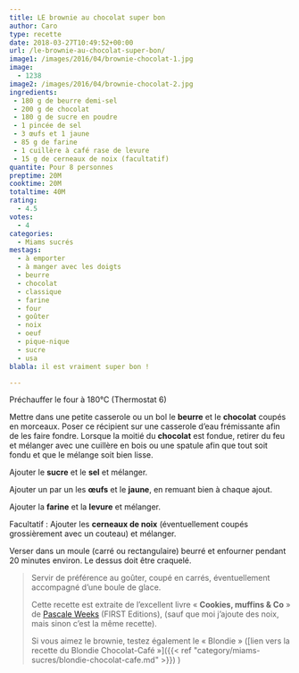 ```yaml
---
title: LE brownie au chocolat super bon
author: Caro
type: recette
date: 2018-03-27T10:49:52+00:00
url: /le-brownie-au-chocolat-super-bon/
image1: /images/2016/04/brownie-chocolat-1.jpg
image:
  - 1238
image2: /images/2016/04/brownie-chocolat-2.jpg
ingredients:
 - 180 g de beurre demi-sel
 - 200 g de chocolat
 - 180 g de sucre en poudre
 - 1 pincée de sel
 - 3 œufs et 1 jaune
 - 85 g de farine
 - 1 cuillère à café rase de levure
 - 15 g de cerneaux de noix (facultatif)
quantite: Pour 8 personnes
preptime: 20M
cooktime: 20M
totaltime: 40M
rating:
  - 4.5
votes:
  - 4
categories:
  - Miams sucrés
mestags:
  - à emporter
  - à manger avec les doigts
  - beurre
  - chocolat
  - classique
  - farine
  - four
  - goûter
  - noix
  - oeuf
  - pique-nique
  - sucre
  - usa
blabla: il est vraiment super bon !

---
```

Préchauffer le four à 180°C (Thermostat 6)

Mettre dans une petite casserole ou un bol le **beurre** et le **chocolat** coupés en morceaux. Poser ce récipient sur une casserole d&rsquo;eau frémissante afin de les faire fondre. Lorsque la moitié du **chocolat** est fondue, retirer du feu et mélanger avec une cuillère en bois ou une spatule afin que tout soit fondu et que le mélange soit bien lisse.

Ajouter le **sucre** et le **sel** et mélanger.

Ajouter un par un les **œufs** et le **jaune**, en remuant bien à chaque ajout.

Ajouter la **farine** et la **levure** et mélanger.

Facultatif : Ajouter les **cerneaux de noix** (éventuellement coupés grossièrement avec un couteau) et mélanger.

Verser dans un moule (carré ou rectangulaire) beurré et enfourner pendant 20 minutes environ. Le dessus doit être craquelé.

> Servir de préférence au goûter, coupé en carrés, éventuellement accompagné d&rsquo;une boule de glace.
>
> Cette recette est extraite de l&rsquo;excellent livre « **Cookies, muffins & Co** » de [Pascale Weeks](http://scally.typepad.com/) (FIRST Editions), (sauf que moi j&rsquo;ajoute des noix, mais sinon c&rsquo;est la même recette).
>
> Si vous aimez le brownie, testez également le « Blondie » ([lien vers la recette du Blondie Chocolat-Café »]({{< ref "category/miams-sucres/blondie-chocolat-cafe.md" >}})
)
